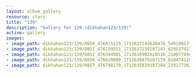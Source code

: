```yaml
---
layout: album_gallery
resource: stars
title: "139"
description: "Gallery for 139 (dikhahan123/139)"
active: gallery
images:
- image_path: dikhahan123/139/0850_476815115_1712637242620476_5491065371999702300_n.jpg
- image_path: dikhahan123/139/0851_476159311_1712637239287143_6295374226652626786_n.jpg
- image_path: dikhahan123/139/0852_476344901_1712636902620510_2180774968805897922_n.jpg
- image_path: dikhahan123/139/0856_476620086_1712636879287179_8184741288666200542_n.jpg
- image_path: dikhahan123/139/0857_476798178_1712635829287284_2391773828131727366_n.jpg
---
```

